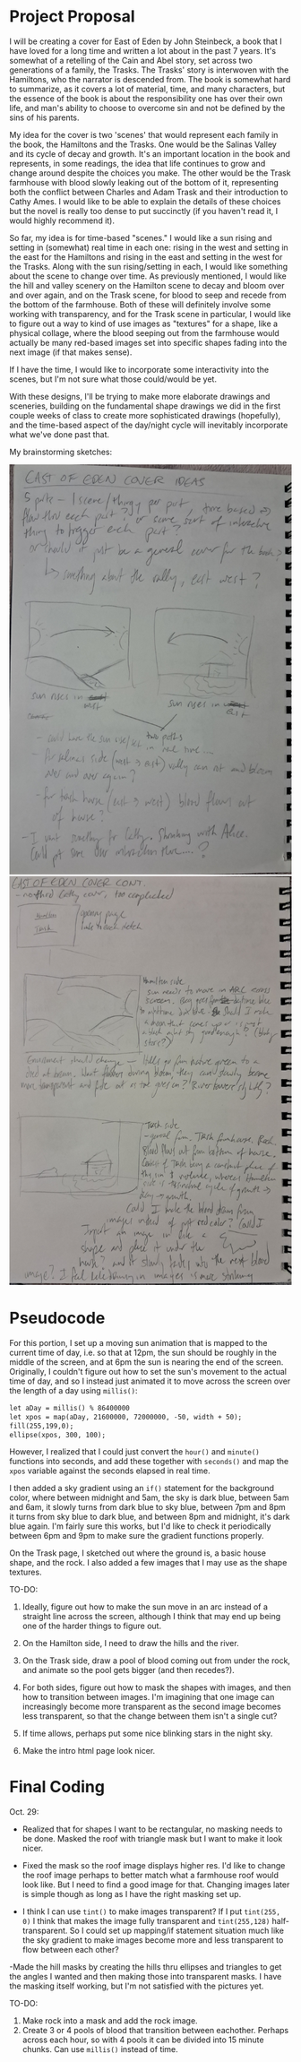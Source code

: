 # Project Proposal

I will be creating a cover for East of Eden by John Steinbeck, a book that I have loved for a long time and written a lot about in the past 7 years. It's somewhat of a retelling of the Cain and Abel story, set across two generations of a family, the Trasks. The Trasks' story is interwoven with the Hamiltons, who the narrator is descended from. The book is somewhat hard to summarize, as it covers a lot of material, time, and many characters, but the essence of the book is about the responsibility one has over their own life, and man's ability to choose to overcome sin and not be defined by the sins of his parents. 

My idea for the cover is two 'scenes' that would represent each family in the book, the Hamiltons and the Trasks. One would be the Salinas Valley and its cycle of decay and growth. It's an important location in the book and represents, in some readings, the idea that life continues to grow and change around despite the choices you make. The other would be the Trask farmhouse with blood slowly leaking out of the bottom of it, representing both the conflict between Charles and Adam Trask and their introduction to Cathy Ames. I would like to be able to explain the details of these choices but the novel is really too dense to put succinctly (if you haven't read it, I would highly recommend it).

So far, my idea is for time-based "scenes." I would like a sun rising and setting in (somewhat) real time in each one: rising in the west and setting in the east for the Hamiltons and rising in the east and setting in the west for the Trasks. Along with the sun rising/setting in each, I would like something about the scene to change over time. As previously mentioned, I would like the hill and valley scenery on the Hamilton scene to decay and bloom over and over again, and on the Trask scene, for blood to seep and recede from the bottom of the farmhouse. Both of these will definitely involve some working with transparency, and for the Trask scene in particular, I would like to figure out a way to kind of use images as "textures" for a shape, like a physical collage, where the blood seeping out from the farmhouse would actually be many red-based images set into specific shapes fading into the next image (if that makes sense).

If I have the time, I would like to incorporate some interactivity into the scenes, but I'm not sure what those could/would be yet.

With these designs, I'll be trying to make more elaborate drawings and sceneries, building on the fundamental shape drawings we did in the first couple weeks of class to create more sophisticated drawings (hopefully), and the time-based aspect of the day/night cycle will inevitably incorporate what we've done past that.

My brainstorming sketches:

![page1](./assets/20241020_220003.jpg)
![page2](./assets/20241020_221518.jpg)


# Pseudocode

For this portion, I set up a moving sun animation that is mapped to the current time of day, i.e. so that at 12pm, the sun should be roughly in the middle of the screen, and at 6pm the sun is nearing the end of the screen. Originally, I couldn't figure out how to set the sun's movement to the actual time of day, and so I instead just animated it to move across the screen over the length of a day using `millis()`:
```
let aDay = millis() % 86400000
let xpos = map(aDay, 21600000, 72000000, -50, width + 50);
fill(255,199,0);
ellipse(xpos, 300, 100);
```
However, I realized that I could just convert the `hour()` and `minute()` functions into seconds, and add these together with `seconds()` and map the `xpos` variable against the seconds elapsed in real time. 

I then added a sky gradient using an `if()` statement for the background color, where between midnight and 5am, the sky is dark blue, between 5am and 6am, it slowly turns from dark blue to sky blue, between 7pm and 8pm it turns from sky blue to dark blue, and between 8pm and midnight, it's dark blue again. I'm fairly sure this works, but I'd like to check it periodically between 6pm and 9pm to make sure the gradient functions properly.

On the Trask page, I sketched out where the ground is, a basic house shape, and the rock. I also added a few images that I may use as the shape textures.


TO-DO:
1. Ideally, figure out how to make the sun move in an arc instead of a straight line across the screen, although I think that may end up being one of the harder things to figure out.

2. On the Hamilton side, I need to draw the hills and the river.

3. On the Trask side, draw a pool of blood coming out from under the rock, and animate so the pool gets bigger (and then recedes?).

4. For both sides, figure out how to mask the shapes with images, and then how to transition between images. I'm imagining that one image can increasingly become more transparent as the second image becomes less transparent, so that the change between them isn't a single cut? 

5. If time allows, perhaps put some nice blinking stars in the night sky.

6. Make the intro html page look nicer.


# Final Coding

Oct. 29: 
- Realized that for shapes I want to be rectangular, no masking needs to be done. Masked the roof with triangle mask but I want to make it look nicer.
- Fixed the mask so the roof image displays higher res. I'd like to change the roof image perhaps to better match what a farmhouse roof would look like. But I need to find a good image for that. Changing images later is simple though as long as I have the right masking set up.

- I think I can use `tint()` to make images transparent? If I put `tint(255, 0)` I think that makes the image fully transparent and `tint(255,128)` half-transparent. So I could set up mapping/if statement situation much like the sky gradient to make images become more and less transparent to flow between each other?

-Made the hill masks by creating the hills thru ellipses and triangles to get the angles I wanted and then making those into transparent masks. I have the masking itself working, but I'm not satisfied with the pictures yet.


TO-DO:
1. Make rock into a mask and add the rock image.
2. Create 3 or 4 pools of blood that transition between eachother. Perhaps across each hour, so with 4 pools it can be divided into 15 minute chunks. Can use `millis()` instead of time.

